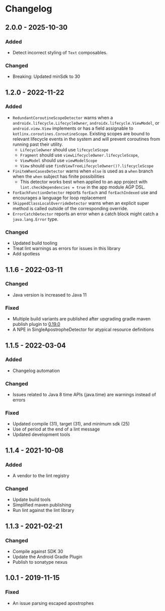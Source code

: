 # Changelog

## 2.0.0 - 2025-10-30
### Added
- Detect incorrect styling of `Text` composables.

### Changed
- Breaking: Updated minSdk to 30

## 1.2.0 - 2022-11-22
### Added
- `RedundantCoroutineScopeDetector` warns when a `androidx.lifecycle.LifecycleOwner`, `androidx.lifecycle.ViewModel`, or `android.view.View` implements or has a field assignable to `kotlinx.coroutines.CoroutineScope`.
  Existing scopes are bound to relevant lifecycle events in the system and will prevent coroutines from running past their utility.
  - `LifecycleOwner` should use `lifecycleScope`
  - `Fragment` should use `viewLifecycleOwner.lifecycleScope`,
  - `ViewModel` should use `viewModelScope`
  - `View` should use `findViewTreeLifecycleOwner()?.lifecycleScope`
- `FiniteWhenCasesDetector` warns when `else` is used as a `when` branch when the `when` subject has finite possibilities
  - This detector works best when applied to an app project with `lint.checkDependencies = true` in the app module AGP DSL.
- `ForEachFunctionDetector` reports `forEach` and `forEachIndexed` use and encourages a language for loop replacement
- `SkippedClassLocalOverrideDetector` warns when an explicit super method is called outside of the corresponding override.
- `ErrorCatchDetector` reports an error when a catch block might catch a `java.lang.Error` type.

### Changed
- Updated build tooling
- Treat lint warnings as errors for issues in this library
- Add spotless

## 1.1.6 - 2022-03-11
### Changed
- Java version is increased to Java 11

### Fixed
- Multiple build variants are published after upgrading gradle maven publish plugin to [0.19.0](https://github.com/vanniktech/gradle-maven-publish-plugin/blob/master/CHANGELOG.md#version-0190-2022-02-26)
- A NPE in SingleApostropheDetector for atypical resource definitions

## 1.1.5 - 2022-03-04
### Added
- Changelog automation

### Changed
- Issues related to Java 8 time APIs (java.time) are warnings instead of errors

### Fixed
- Updated compile (31), target (31), and minimum sdk (25)
- Use of period at the end of a lint message
- Updated development tools

## 1.1.4 - 2021-10-08
### Added
- A vendor to the lint registry

### Changed
- Update build tools
- Simplified maven publishing
- Run lint against the lint library

## 1.1.3 - 2021-02-21
### Changed
- Compile against SDK 30
- Update the Android Gradle Plugin
- Publish to sonatype nexus

## 1.0.1 - 2019-11-15
### Fixed
- An issue parsing escaped apostrophes
